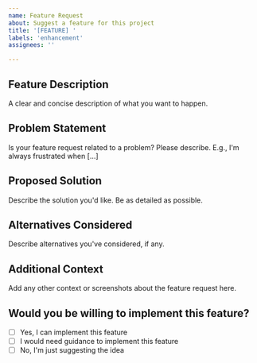 ```yaml
---
name: Feature Request
about: Suggest a feature for this project
title: '[FEATURE] '
labels: 'enhancement'
assignees: ''

---
```


## Feature Description
A clear and concise description of what you want to happen.

## Problem Statement
Is your feature request related to a problem? Please describe.
E.g., I'm always frustrated when [...]

## Proposed Solution
Describe the solution you'd like. Be as detailed as possible.

## Alternatives Considered
Describe alternatives you've considered, if any.

## Additional Context
Add any other context or screenshots about the feature request here.

## Would you be willing to implement this feature?
- [ ] Yes, I can implement this feature
- [ ] I would need guidance to implement this feature
- [ ] No, I'm just suggesting the idea
